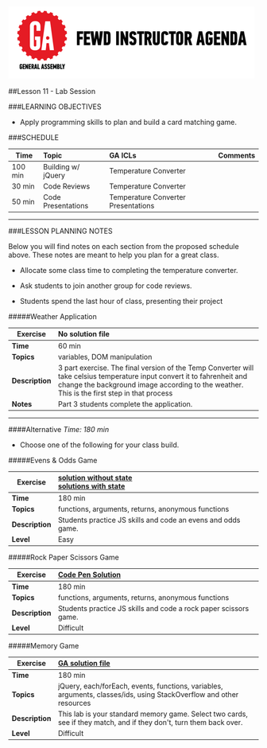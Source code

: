 ![GeneralAssemb.ly](../../img/icons/instr_agenda.png)


##Lesson 11 - Lab Session 


###LEARNING OBJECTIVES

*	Apply programming skills to plan and build a card matching game.


###SCHEDULE

| Time        | Topic| GA ICLs| Comments |
| ------------- |:-------------|:-------------------|:----------------|
| 100 min | Building w/ jQuery | Temperature Converter |
| 30 min  | Code Reviews | Temperature Converter |
| 50 min  | Code Presentations | Temperature Converter Presentations |

---

###LESSON PLANNING NOTES

Below you will find notes on each section from the proposed schedule above. These notes are  meant to help you plan for a great class.


*	Allocate some class time to completing the temperature converter.

*	Ask students to join another group for code reviews.

*	Students spend the last hour of class, presenting their project
	

#####Weather Application

| Exercise | No solution file|
| ------------- |:-------------|
| __Time__ | 60 min | 
| __Topics__ | variables, DOM manipulation | 
| __Description__| 3 part exercise. The final version of the Temp Converter will take celsius temperature input convert it to  fahrenheit and change the background image according to the weather. This is the first step in that process|    
| __Notes__| Part 3 students complete the application. |  


---


####Alternative
_Time: 180 min_

*	Choose one of the following for your class build. 

#####Evens & Odds Game

| Exercise | [solution without state](http://codepen.io/nevan/pen/KFhkj) <br> [solutions with state](http://codepen.io/nevan/details/bKani)|
| ------------- |:-------------|
| __Time__ | 180 min | 
| __Topics__ | functions, arguments, returns, anonymous functions  | 
| __Description__| Students practice JS skills and code an evens and odds game.|   
| __Level__| Easy | 
 
 
#####Rock Paper Scissors Game

| Exercise | [Code Pen Solution](http://codepen.io/nevan/pen/zChrG) |
| ------------- |:-------------|
| __Time__ | 180 min  | 
| __Topics__ | functions, arguments, returns, anonymous functions  | 
| __Description__| Students practice JS skills and code a rock paper scissors game.|   
| __Level__| Difficult  | 
 

#####Memory Game

| Exercise | [GA solution file](solutions/matching)|
| ------------- |:-------------|
| __Time__ |  180 min | 
| __Topics__ |  jQuery, each/forEach, events, functions, variables, arguments, classes/ids, using StackOverflow and other resources | 
| __Description__| This lab is your standard memory game. Select two cards, see if they match, and if they don't, turn them back over. |    
| __Level__| Difficult  | 



